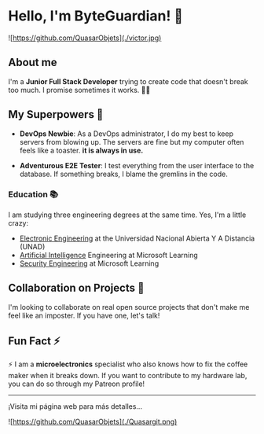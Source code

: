 
# Hello, I'm ByteGuardian! 👋

![https://github.com/QuasarObjets](./victor.jpg)


## About me

I'm a **Junior Full Stack Developer** trying to create code that doesn't break too much. I promise sometimes it works. 🤷‍♂️

## My Superpowers 💪

- **DevOps Newbie**: As a DevOps administrator, I do my best to keep servers from blowing up. The servers are fine but my computer often feels like a toaster. **it is always in use.**

- **Adventurous E2E Tester**: I test everything from the user interface to the database. If something breaks, I blame the gremlins in the code.


### Education 📚

I am studying three engineering degrees at the same time. Yes, I'm a little crazy:

- [Electronic Engineering](https://estudios.unad.edu.co/ingenieria-electronica/) at the Universidad Nacional Abierta Y A Distancia (UNAD)
- [Artificial Intelligence](https://learn.microsoft.com/es-es/training/career-paths/ai-engineer) Engineering at Microsoft Learning
- [Security Engineering](https://learn.microsoft.com/es-es/training/career-paths/security-engineer) at Microsoft Learning


## Collaboration on Projects 🚀

I'm looking to collaborate on real open source projects that don't make me feel like an imposter. If you have one, let's talk!


## Fun Fact ⚡

⚡ I am a **microelectronics** specialist who also knows how to fix the coffee maker when it breaks down. If you want to contribute to my hardware lab, you can do so through my Patreon profile!

---

¡Visita mi página web para más detalles...




![https://github.com/QuasarObjets](./Quasargit.png)